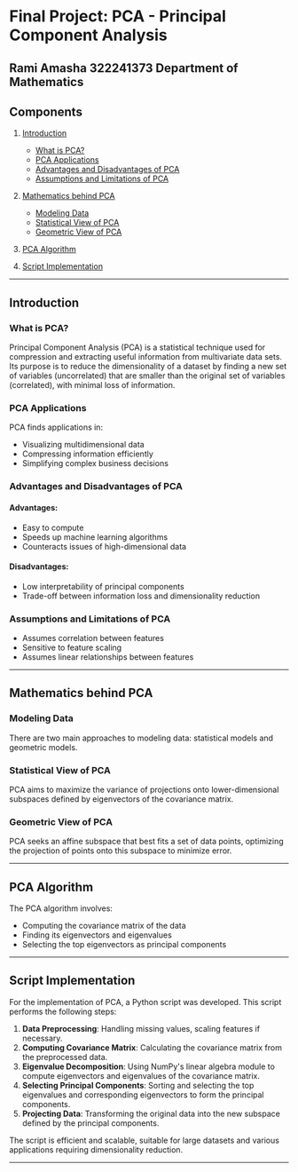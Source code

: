 # Final Project: PCA - Principal Component Analysis

## Rami Amasha 322241373 Department of Mathematics

## Components

1. [Introduction](#introduction)
   - [What is PCA?](#what-is-pca)
   - [PCA Applications](#pca-applications)
   - [Advantages and Disadvantages of PCA](#advantages-and-disadvantages-of-pca)
   - [Assumptions and Limitations of PCA](#assumptions-and-limitations-of-pca)
   
2. [Mathematics behind PCA](#mathematics-behind-pca)
   - [Modeling Data](#modeling-data)
   - [Statistical View of PCA](#statistical-view-of-pca)
   - [Geometric View of PCA](#geometric-view-of-pca)
   
3. [PCA Algorithm](#pca-algorithm)

4. [Script Implementation](#script-implementation)


---

## Introduction <a name="introduction"></a>

### What is PCA? <a name="what-is-pca"></a>

Principal Component Analysis (PCA) is a statistical technique used for compression and extracting useful information from multivariate data sets. Its purpose is to reduce the dimensionality of a dataset by finding a new set of variables (uncorrelated) that are smaller than the original set of variables (correlated), with minimal loss of information.

### PCA Applications <a name="pca-applications"></a>

PCA finds applications in:
- Visualizing multidimensional data
- Compressing information efficiently
- Simplifying complex business decisions

### Advantages and Disadvantages of PCA <a name="advantages-and-disadvantages-of-pca"></a>

#### Advantages:
- Easy to compute
- Speeds up machine learning algorithms
- Counteracts issues of high-dimensional data

#### Disadvantages:
- Low interpretability of principal components
- Trade-off between information loss and dimensionality reduction

### Assumptions and Limitations of PCA <a name="assumptions-and-limitations-of-pca"></a>

- Assumes correlation between features
- Sensitive to feature scaling
- Assumes linear relationships between features

---

## Mathematics behind PCA <a name="mathematics-behind-pca"></a>

### Modeling Data <a name="modeling-data"></a>

There are two main approaches to modeling data: statistical models and geometric models.

### Statistical View of PCA <a name="statistical-view-of-pca"></a>

PCA aims to maximize the variance of projections onto lower-dimensional subspaces defined by eigenvectors of the covariance matrix.

### Geometric View of PCA <a name="geometric-view-of-pca"></a>

PCA seeks an affine subspace that best fits a set of data points, optimizing the projection of points onto this subspace to minimize error.

---

## PCA Algorithm <a name="pca-algorithm"></a>

The PCA algorithm involves:
- Computing the covariance matrix of the data
- Finding its eigenvectors and eigenvalues
- Selecting the top eigenvectors as principal components

---

## Script Implementation <a name="script-implementation"></a>

For the implementation of PCA, a Python script was developed. This script performs the following steps:

1. **Data Preprocessing**: Handling missing values, scaling features if necessary.
2. **Computing Covariance Matrix**: Calculating the covariance matrix from the preprocessed data.
3. **Eigenvalue Decomposition**: Using NumPy's linear algebra module to compute eigenvectors and eigenvalues of the covariance matrix.
4. **Selecting Principal Components**: Sorting and selecting the top eigenvalues and corresponding eigenvectors to form the principal components.
5. **Projecting Data**: Transforming the original data into the new subspace defined by the principal components.

The script is efficient and scalable, suitable for large datasets and various applications requiring dimensionality reduction.

---


